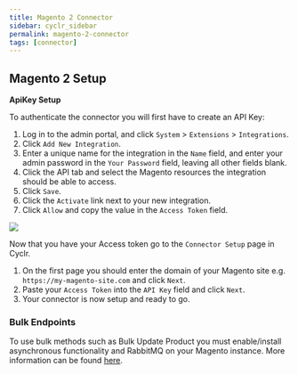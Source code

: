 ```yaml
---
title: Magento 2 Connector
sidebar: cyclr_sidebar
permalink: magento-2-connector
tags: [connector]
---
```


Magento 2 Setup
---------------
**ApiKey Setup**

To authenticate the connector you will first have to create an API Key:

1. Log in to the admin portal, and click `System` > `Extensions` > `Integrations`.
2. Click `Add New Integration`.
3. Enter a unique name for the integration in the `Name` field, and enter your admin password in the `Your Password` field, leaving all other fields blank.
4. Click the API tab and select the Magento resources the integration should be able to access.
5. Click `Save`.
6. Click the `Activate` link next to your new integration.
7. Click `Allow` and copy the value in the `Access Token` field. 

![](./images/integration-tokens.png)

Now that you have your Access token go to the `Connector Setup` page in Cyclr.

1. On the first page you should enter the domain of your Magento site e.g. `https://my-magento-site.com` and click `Next`.
2. Paste your `Access Token` into the `API Key` field and click `Next`.
3. Your connector is now setup and ready to go.

### Bulk Endpoints

To use bulk methods such as Bulk Update Product you must enable/install asynchronous functionality and RabbitMQ on your Magento instance. More information can be found [here](https://devdocs.magento.com/guides/v2.4/rest/bulk-endpoints.html).
